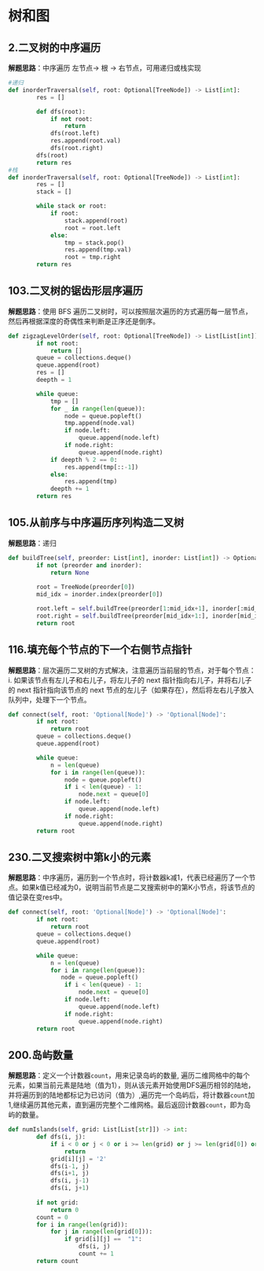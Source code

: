 # 树和图
## 2.二叉树的中序遍历
**解题思路**：中序遍历 左节点-> 根 -> 右节点，可用递归或栈实现
```Python
#递归
def inorderTraversal(self, root: Optional[TreeNode]) -> List[int]:
        res = []

        def dfs(root):
            if not root:
                return
            dfs(root.left)
            res.append(root.val)
            dfs(root.right)
        dfs(root)
        return res
#栈
def inorderTraversal(self, root: Optional[TreeNode]) -> List[int]:
        res = []
        stack = []

        while stack or root:
            if root:
                stack.append(root)
                root = root.left
            else:
                tmp = stack.pop()
                res.append(tmp.val)
                root = tmp.right
        return res
```

## 103.二叉树的锯齿形层序遍历
**解题思路**：使用 BFS 遍历二叉树时，可以按照层次遍历的方式遍历每一层节点，然后再根据深度的奇偶性来判断是正序还是倒序。
```Python
def zigzagLevelOrder(self, root: Optional[TreeNode]) -> List[List[int]]:
        if not root:
            return []
        queue = collections.deque()
        queue.append(root)
        res = []
        deepth = 1

        while queue:
            tmp = []
            for _ in range(len(queue)):
                node = queue.popleft()
                tmp.append(node.val)
                if node.left:
                    queue.append(node.left)
                if node.right:
                    queue.append(node.right)
            if deepth % 2 == 0:
                res.append(tmp[::-1])
            else:
                res.append(tmp)
            deepth += 1
        return res  
```


## 105.从前序与中序遍历序列构造二叉树
**解题思路**：递归
```Python
def buildTree(self, preorder: List[int], inorder: List[int]) -> Optional[TreeNode]:
        if not (preorder and inorder):
            return None
        
        root = TreeNode(preorder[0])
        mid_idx = inorder.index(preorder[0])

        root.left = self.buildTree(preorder[1:mid_idx+1], inorder[:mid_idx+1])
        root.right = self.buildTree(preorder[mid_idx+1:], inorder[mid_idx+1:])
        return root
```

## 116.填充每个节点的下一个右侧节点指针
**解题思路**：层次遍历二叉树的方式解决，注意遍历当前层的节点，对于每个节点： i. 如果该节点有左儿子和右儿子，将左儿子的 next 指针指向右儿子，并将右儿子的 next 指针指向该节点的 next 节点的左儿子（如果存在），然后将左右儿子放入队列中，处理下一个节点。
```Python
def connect(self, root: 'Optional[Node]') -> 'Optional[Node]':
        if not root:
            return root
        queue = collections.deque()
        queue.append(root)

        while queue:
            n = len(queue)
            for i in range(len(queue)):
                node = queue.popleft()
                if i < len(queue) - 1:
                    node.next = queue[0]
                if node.left:
                    queue.append(node.left)
                if node.right:
                    queue.append(node.right)
        return root
```

## 230.二叉搜索树中第k小的元素
**解题思路**：中序遍历，遍历到一个节点时，将计数器k减1，代表已经遍历了一个节点。如果k值已经减为0，说明当前节点是二叉搜索树中的第K小节点，将该节点的值记录在变res中。
```Python
def connect(self, root: 'Optional[Node]') -> 'Optional[Node]':
        if not root:
            return root
        queue = collections.deque()
        queue.append(root)

        while queue:
            n = len(queue)
            for i in range(len(queue)):
               node = queue.popleft()
                if i < len(queue) - 1:
                    node.next = queue[0]
                if node.left:
                    queue.append(node.left)
                if node.right:
                    queue.append(node.right)
        return root
```

## 200.岛屿数量
**解题思路**：定义一个计数器`count`，用来记录岛屿的数量, 遍历二维网格中的每个元素，如果当前元素是陆地（值为1），则从该元素开始使用DFS遍历相邻的陆地，并将遍历到的陆地都标记为已访问（值为）,遍历完一个岛屿后，将计数器`count`加1,继续遍历其他元素，直到遍历完整个二维网格。最后返回计数器`count`，即为岛屿的数量。
```Python
def numIslands(self, grid: List[List[str]]) -> int:
        def dfs(i, j):
            if i < 0 or j < 0 or i >= len(grid) or j >= len(grid[0]) or grid[i][j] != '1':
                return
            grid[i][j] = '2'
            dfs(i-1, j)
            dfs(i+1, j)
            dfs(i, j-1)
            dfs(i, j+1)
        
        if not grid:
            return 0
        count = 0
        for i in range(len(grid)):
            for j in range(len(grid[0])):
                if grid[i][j] ==  "1":
                    dfs(i, j)
                    count += 1
        return count
```
